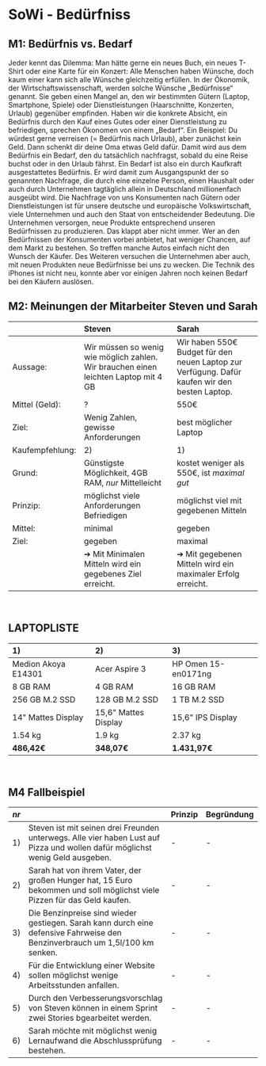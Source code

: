 # SoWi - Bedürfniss

## M1: Bedürfnis vs. Bedarf
Jeder kennt das Dilemma: Man hätte gerne ein neues Buch, ein neues T-Shirt oder eine Karte für ein Konzert: Alle Menschen haben Wünsche, doch kaum einer kann sich alle Wünsche gleichzeitig erfüllen. In der Ökonomik, der Wirtschaftswissenschaft, werden solche Wünsche „Bedürfnisse“ genannt. Sie geben einen Mangel an, den wir bestimmten Gütern (Laptop, Smartphone, Spiele) oder Dienstleistungen (Haarschnitte, Konzerten, Urlaub) gegenüber empfinden. Haben wir die konkrete Absicht, ein Bedürfnis durch den Kauf eines Gutes oder einer Dienstleistung zu befriedigen, sprechen Ökonomen von einem „Bedarf“. Ein Beispiel: Du würdest gerne verreisen (= Bedürfnis nach Urlaub), aber zunächst kein Geld. Dann schenkt dir deine Oma etwas Geld dafür. Damit wird aus dem Bedürfnis ein Bedarf, den du tatsächlich nachfragst, sobald du eine Reise buchst oder in den Urlaub fährst. Ein Bedarf ist also ein durch Kaufkraft ausgestattetes Bedürfnis. Er wird damit zum Ausgangspunkt der so genannten Nachfrage, die durch eine einzelne Person, einen Haushalt oder auch durch Unternehmen tagtäglich allein in Deutschland millionenfach ausgeübt wird. Die Nachfrage von uns Konsumenten nach Gütern oder Dienstleistungen ist für unsere deutsche und europäische Volkswirtschaft, viele Unternehmen und auch den Staat von entscheidender Bedeutung. Die Unternehmen versorgen, neue Produkte entsprechend unseren Bedürfnissen zu produzieren. Das klappt aber nicht immer. Wer an den Bedürfnissen der Konsumenten vorbei anbietet, hat weniger Chancen, auf dem Markt zu bestehen. So treffen manche Autos einfach nicht den Wunsch der Käufer. Des Weiteren versuchen die Unternehmen aber auch, mit neuen Produkten neue Bedürfnisse bei uns zu wecken. Die Technik des iPhones ist nicht neu, konnte aber vor einigen Jahren noch keinen Bedarf bei den Käufern auslösen.

## M2: Meinungen der Mitarbeiter Steven und Sarah
| | Steven | Sarah |
| :-- | :-- | :-- |
| Aussage: | Wir müssen so wenig wie möglich zahlen. Wir brauchen einen leichten Laptop mit 4 GB | Wir haben 550€ Budget für den neuen Laptop zur Verfügung. Dafür kaufen wir den besten Laptop.|
| Mittel (Geld): | ? | 550€ |
| Ziel: | Wenig Zahlen, gewisse Anforderungen | best möglicher Laptop |
| Kaufempfehlung: | 2) | 1) |
| Grund: | Günstigste Möglichkeit, 4GB RAM, *nur* Mittelleicht | kostet weniger als 550€, ist *maximal gut* |
| Prinzip: | möglichst viele Anforderungen Befriedigen | möglichst viel mit gegebenen Mitteln |
| Mittel: | minimal | gegeben |
| Ziel: | gegeben | maximal |
| | ➔ Mit Minimalen Mitteln wird ein gegebenes Ziel erreicht. | ➔ Mit gegebenen Mitteln wird ein maximaler Erfolg erreicht. |
<br>

## LAPTOPLISTE
| 1) | 2) | 3) |
| :-- | :-- | :-- |
| Medion Akoya E14301 | Acer Aspire 3 | HP Omen 15-en0171ng |
| 8 GB RAM | 4 GB RAM | 16 GB RAM |
| 256 GB M.2 SSD | 128 GB M.2 SSD | 1 TB M.2 SSD |
| 14" Mattes Display | 15,6" Mattes Display | 15,6" IPS Display |
| 1.54 kg | 1.9 kg | 2.37 kg |
| **486,42€** | **348,07€** | **1.431,97€** |
<br>

## M4 Fallbeispiel

| *nr* | | Prinzip | Begründung |
| --: | :-- | :-- | :-- |
| 1) | Steven ist mit seinen drei Freunden unterwegs. Alle vier haben Lust auf Pizza und wollen dafür möglichst wenig Geld ausgeben. | - | - |
| 2) | Sarah hat von ihrem Vater, der großen Hunger hat, 15 Euro bekommen und soll möglichst viele Pizzen für das Geld kaufen. | - | - |
| 3) | Die Benzinpreise sind wieder gestiegen. Sarah kann durch eine defensive Fahrweise den Benzinverbrauch um 1,5l/100 km senken. | - | - |
| 4) | Für die Entwicklung einer Website sollen möglichst wenige Arbeitsstunden anfallen. | - | - |
| 5) | Durch den Verbesserungsvorschlag von Steven können in einem Sprint zwei Stories bgearbeitet werden. | - | - |
| 6) | Sarah möchte mit möglichst wenig Lernaufwand die Abschlussprüfung bestehen. | - | - |
